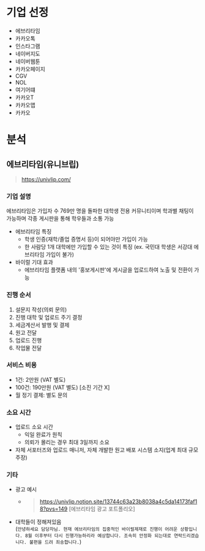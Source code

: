 # 기업 선정
- 에브리타임
- 카카오톡
- 인스타그램
- 네이버지도
- 네이버웹툰
- 카카오페이지
- CGV
- NOL
- 여기어떄
- 카카오T
- 카카오맵
- 카카오

# 분석
## 에브리타임(유니브립)
> https://univlip.com/
### 기업 설명
에브리타임은 가입자 수 769만 명을 돌파한 대학생 전용 커뮤니티이며 학과별 채팅이 가능하며 각종 게시판을 통해 학우들과 소통 가능
- 에브리타임 특징
  - 학생 인증(재학/졸업 증명서 등)이 되어야만 가입이 가능
  - 한 사람당 1개 대학에만 가입할 수 있는 것이 특징 (ex. 국민대 학생은 서강대 에브리타임 가입이 불가)
- 바이럴 기대 효과
  - 에브리타임 플랫폼 내의 '홍보게시판'에 게시글을 업로드하여 노출 및 전환이 가능
### 진행 순서
1. 설문지 작성(의뢰 문의)
2. 진행 대학 및 업로드 주기 결정
3. 세금계산서 발행 및 결제
4. 원고 전달
5. 업로드 진행
6. 작업물 전달
### 서비스 비용
- 1건: 2만원 (VAT 별도)
- 100건: 190만원 (VAT 별도) [소진 기간 X]
- 월 정기 결제: 별도 문의
### 소요 시간
- 업로드 소요 시간
  - 익일 완료가 원칙
  - 의뢰가 몰리는 경우 최대 3일까지 소요
- 자체 서포터즈와 업로드 매니저, 자체 개발한 원고 배포 시스템 소지(업계 최대 규모 주장)
### 기타
- 광고 예시
  - > https://univlip.notion.site/13744c63a23b8038a4c5da14173faf18?pvs=149
  [에브리타임 광고 포트폴리오]
- 대학들이 정해져있음<br>(```안녕하세요 담당자님.
현재 에브리타임의 집중적인 바이럴제재로 진행이 어려운 상황입니다. 8월 이후부터 다시 진행가능하리라 예상합니다.
조속히 안정화 되는대로 연락드리겠습니다. 불편을 드려 죄송합니다.```)

